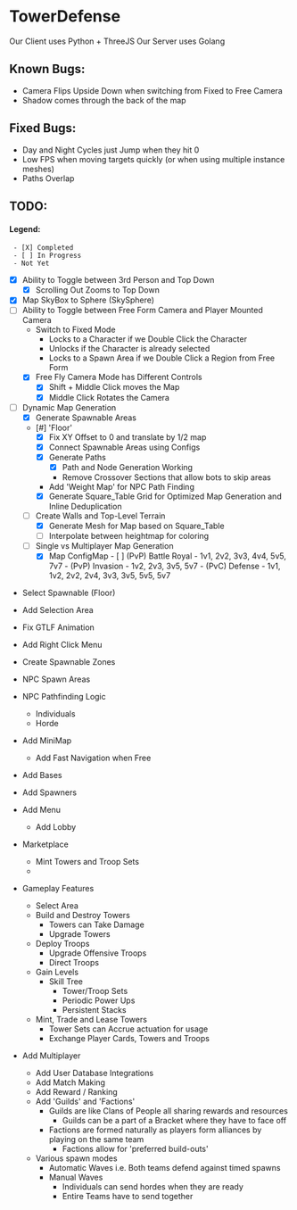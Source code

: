 # TowerDefense
Our Client uses Python + ThreeJS
Our Server uses Golang

## Known Bugs:
 - Camera Flips Upside Down when switching from Fixed to Free Camera
 - Shadow comes through the back of the map

## Fixed Bugs:
 - Day and Night Cycles just Jump when they hit 0
 - Low FPS when moving targets quickly (or when using multiple instance meshes)
 - Paths Overlap


## TODO:

#### Legend:
```
 - [X] Completed
 - [ ] In Progress
 - Not Yet
```
   - [X] Ability to Toggle between 3rd Person and Top Down 
      - [X] Scrolling Out Zooms to Top Down
   - [X] Map SkyBox to Sphere (SkySphere)
   - [ ] Ability to Toggle between Free Form Camera and Player Mounted Camera 
      - Switch to Fixed Mode
         - Locks to a Character if we Double Click the Character
         - Unlocks if the Character is already selected
         - Locks to a Spawn Area if we Double Click a Region from Free Form
      - [X] Free Fly Camera Mode has Different Controls
         - [X] Shift + Middle Click moves the Map
         - [X] Middle Click Rotates the Camera
   - [ ] Dynamic Map Generation
      - [X] Generate Spawnable Areas
      - [#] 'Floor'
         - [X] Fix XY Offset to 0 and translate by 1/2 map
         - [X] Connect Spawnable Areas using Configs
         - [X] Generate Paths
            - [X] Path and Node Generation Working
            - Remove Crossover Sections that allow bots to skip areas
         - Add 'Weight Map' for NPC Path Finding
         - [X] Generate Square_Table Grid for Optimized Map Generation and Inline Deduplication
      - [ ] Create Walls and Top-Level Terrain
         - [X] Generate Mesh for Map based on Square_Table
         - [ ] Interpolate between heightmap for coloring
      - [ ] Single vs Multiplayer Map Generation
         - [X] Map ConfigMap
               - [ ] (PvP) Battle Royal - 1v1, 2v2, 3v3, 4v4, 5v5, 7v7
               - (PvP) Invasion - 1v2, 2v3, 3v5, 5v7
               - (PvC) Defense - 1v1, 1v2, 2v2, 2v4, 3v3, 3v5, 5v5, 5v7 
   - Select Spawnable (Floor)
   - Add Selection Area
   - Fix GTLF Animation
   - Add Right Click Menu
   - Create Spawnable Zones
   - NPC Spawn Areas
   - NPC Pathfinding Logic
      - Individuals
      - Horde
   - Add MiniMap
      - Add Fast Navigation when Free
   - Add Bases
   - Add Spawners
   - Add Menu
      - Add Lobby

   - Marketplace
      - Mint Towers and Troop Sets
      - 

   - Gameplay Features
      - Select Area
      - Build and Destroy Towers
         - Towers can Take Damage
         - Upgrade Towers
      - Deploy Troops
         - Upgrade Offensive Troops
         - Direct Troops
      - Gain Levels
         - Skill Tree
            - Tower/Troop Sets
            - Periodic Power Ups
            - Persistent Stacks
      - Mint, Trade and Lease Towers
         - Tower Sets can Accrue actuation for usage
         - Exchange Player Cards, Towers and Troops

   - Add Multiplayer 
      - Add User Database Integrations
      - Add Match Making
      - Add Reward / Ranking
      - Add 'Guilds' and 'Factions'
         - Guilds are like Clans of People all sharing rewards and resources
            - Guilds can be a part of a Bracket where they have to face off
         - Factions are formed naturally as players form alliances by playing on the same team
            - Factions allow for 'preferred build-outs'
      - Various spawn modes
         - Automatic Waves i.e. Both teams defend against timed spawns
         - Manual Waves
            - Individuals can send hordes when they are ready
            - Entire Teams have to send together
